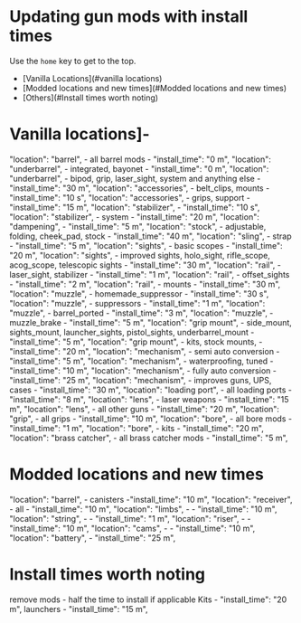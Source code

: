 # Updating gun mods with install times

Use the `home` key to get to the top.

- [Vanilla Locations](#vanilla locations)
- [Modded locations and new times](#Modded locations and new times)
- [Others](#Install times worth noting)


# Vanilla locations]-

"location": "barrel", - all barrel mods - "install_time": "0 m",
"location": "underbarrel", - integrated, bayonet - "install_time": "0 m",
"location": "underbarrel", - bipod, grip, laser_sight, system and anything else - "install_time": "30 m",
"location": "accessories", - belt_clips, mounts - "install_time": "10 s",
"location": "accessories", - grips, support - "install_time": "15 m",
"location": "stabilizer", - "install_time": "10 s",
"location": "stabilizer", - system - "install_time": "20 m",
"location": "dampening", - "install_time": "5 m",
"location": "stock", - adjustable, folding, cheek_pad, stock - "install_time": "40 m",
"location": "sling", - strap - "install_time": "5 m",
"location": "sights", - basic scopes - "install_time": "20 m",
"location": "sights", - improved sights, holo_sight, rifle_scope, acog_scope, telescopic sights - "install_time": "30 m",
"location": "rail", - laser_sight, stabilizer - "install_time": "1 m",
"location": "rail", - offset_sights - "install_time": "2 m",
"location": "rail", - mounts - "install_time": "30 m",
"location": "muzzle", - homemade_suppressor - "install_time": "30 s",
"location": "muzzle", - suppressors - "install_time": "1 m",
"location": "muzzle", - barrel_ported - "install_time": "3 m",
"location": "muzzle", - muzzle_brake - "install_time": "5 m",
"location": "grip mount", - side_mount, sights_mount, launcher_sights, pistol_sights, underbarrel_mount - "install_time": "5 m",
"location": "grip mount", - kits, stock mounts, - "install_time": "20 m",
"location": "mechanism", - semi auto conversion - "install_time": "5 m",
"location": "mechanism", - waterproofing, tuned - "install_time": "10 m",
"location": "mechanism", - fully auto conversion - "install_time": "25 m",
"location": "mechanism", - improves guns, UPS, cases - "install_time": "30 m",
"location": "loading port", - all loading ports - "install_time": "8 m",
"location": "lens", - laser weapons - "install_time": "15 m",
"location": "lens", - all other guns - "install_time": "20 m",
"location": "grip", - all grips - "install_time": "10 m",
"location": "bore", - all bore mods - "install_time": "1 m",
"location": "bore", - kits - "install_time": "20 m",
"location": "brass catcher", - all brass catcher mods - "install_time": "5 m",

# Modded locations and new times

"location": "barrel", - canisters -"install_time": "10 m",
"location": "receiver", - all - "install_time": "10 m",
"location": "limbs", - - "install_time": "10 m",
"location": "string", - - "install_time": "1 m",
"location": "riser", - - "install_time": "10 m",
"location": "cams", - - "install_time": "10 m",
"location": "battery", - "install_time": "25 m",

# Install times worth noting
remove mods - half the time to install if applicable
Kits - "install_time": "20 m",
launchers - "install_time": "15 m",
